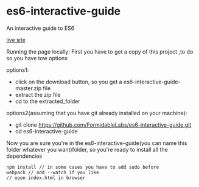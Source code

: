 # es6-interactive-guide
An interactive guide to ES6

[live site](http://projects.formidablelabs.com/es6-interactive-guide/)

Running the page locally:
First you have to get a copy of this project ,to do so you have tow options 

options1:
  - click on the download button, so you get a es6-interactive-guide-master.zip file
  - extract the zip file 
  - cd to the extracted_folder

options2(assuming that you have git already installed on your machine):
  - git clone https://github.com/FormidableLabs/es6-interactive-guide.git
  - cd es6-interactive-guide

Now you are sure you're in the es6-interactive-guide(you can name this folder whatever you want)folder, so you're ready to install all the dependencies


```
npm install // in some cases you have to add sudo before 
webpack // add --watch if you like
// open index.html in browser
```

